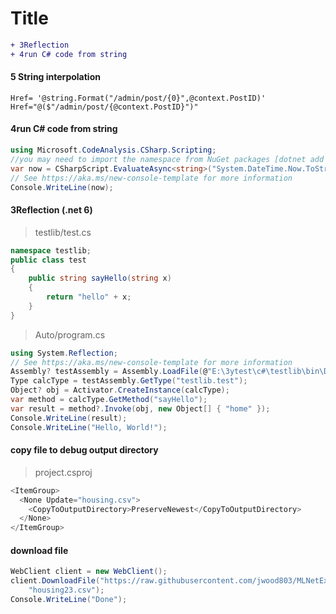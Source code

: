 # Title
```diff
+ 3Reflection
+ 4run C# code from string
```
#### 5 String interpolation
```razor
Href= '@string.Format("/admin/post/{0}",@context.PostID)' 
Href="@($"/admin/post/{@context.PostID}")"
```
#### 4run C# code from string
```cs
using Microsoft.CodeAnalysis.CSharp.Scripting;
//you may need to import the namespace from NuGet packages [dotnet add package Microsoft.CodeAnalysis.CSharp.Scripting]
var now = CSharpScript.EvaluateAsync<string>("System.DateTime.Now.ToString()").Result;
// See https://aka.ms/new-console-template for more information
Console.WriteLine(now);

```
#### 3Reflection (.net 6)
> testlib/test.cs
```cs
namespace testlib;
public class test
{
    public string sayHello(string x)
    {
        return "hello" + x;
    }
}
```
> Auto/program.cs
```cs
using System.Reflection;
// See https://aka.ms/new-console-template for more information
Assembly? testAssembly = Assembly.LoadFile(@"E:\3ytest\c#\testlib\bin\Debug\net6.0\testlib.dll");
Type calcType = testAssembly.GetType("testlib.test");
Object? obj = Activator.CreateInstance(calcType);
var method = calcType.GetMethod("sayHello");
var result = method?.Invoke(obj, new Object[] { "home" });
Console.WriteLine(result);
Console.WriteLine("Hello, World!");
```
#### copy file to debug output directory
> project.csproj
```c#
<ItemGroup>
  <None Update="housing.csv">
    <CopyToOutputDirectory>PreserveNewest</CopyToOutputDirectory>
  </None>
</ItemGroup>
```
#### download file 
```c#
WebClient client = new WebClient();
client.DownloadFile("https://raw.githubusercontent.com/jwood803/MLNetExamples/master/MLNetExamples/BinaryData/housing.csv",
    "housing23.csv");
Console.WriteLine("Done");
```
